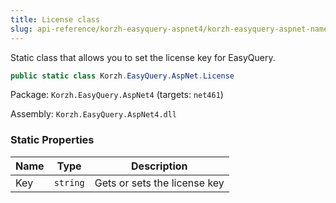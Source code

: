 ```yaml
---
title: License class
slug: api-reference/korzh-easyquery-aspnet4/korzh-easyquery-aspnet-namespace/license-class
---
```


Static class that allows you to set the license key for EasyQuery.
```csharp
public static class Korzh.EasyQuery.AspNet.License

```
Package: `Korzh.EasyQuery.AspNet4` (targets: `net461`)

Assembly: `Korzh.EasyQuery.AspNet4.dll`

### Static Properties

| Name | Type | Description | 
| --- | --- | --- | 
| Key | `string` | Gets or sets the license key |